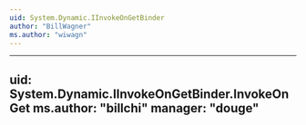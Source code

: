 ```yaml
---
uid: System.Dynamic.IInvokeOnGetBinder
author: "BillWagner"
ms.author: "wiwagn"
---
```


---
uid: System.Dynamic.IInvokeOnGetBinder.InvokeOnGet
ms.author: "billchi"
manager: "douge"
---
